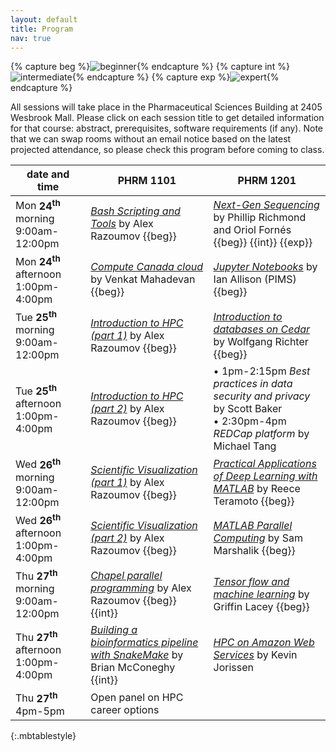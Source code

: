 ```yaml
---
layout: default
title: Program
nav: true
---
```


{% capture beg %}![beginner](images/beginner.png){% endcapture %}
{% capture int %}![intermediate](images/intermediate.png){% endcapture %}
{% capture exp %}![expert](images/expert.png){% endcapture %}

All sessions will take place in the Pharmaceutical Sciences Building at 2405 Wesbrook Mall. Please click
on each session title to get detailed information for that course: abstract, prerequisites, software
requirements (if any). Note that we can swap rooms without an email notice based on the latest projected
attendance, so please check this program before coming to class.

<!-- Pharmaceutical Sciences Building -->
<!-- 2405 Wesbrook Mall, Vancouver, BC V6T 1Z3 -->
<!-- PHRM 1101 capacity 236 -->
<!-- PHRM 1201 capacity 167 -->

| date and time | PHRM 1101 | PHRM 1201 |
| ------------- | --------------- | ----------------- |
| Mon **24<sup>th</sup>** morning 9:00am-12:00pm | [*Bash Scripting and Tools*](bash) by Alex Razoumov {{beg}} | [*Next-Gen Sequencing*](ngs) by Phillip Richmond and Oriol Fornés {{beg}} {{int}} {{exp}} |
| Mon **24<sup>th</sup>** afternoon 1:00pm-4:00pm | [*Compute Canada cloud*](ccCloud) by Venkat Mahadevan {{beg}} | [*Jupyter Notebooks*](jupyter) by Ian Allison (PIMS) {{beg}} |
| Tue **25<sup>th</sup>** morning 9:00am-12:00pm | [*Introduction to HPC (part 1)*](introHPC) by Alex Razoumov {{beg}} | [*Introduction to databases on Cedar*](databases) by Wolfgang Richter {{beg}} |
| Tue **25<sup>th</sup>** afternoon 1:00pm-4:00pm | [*Introduction to HPC (part 2)*](introHPC) by Alex Razoumov {{beg}} | • 1pm-2:15pm *Best practices in data security and privacy* by Scott Baker <br> • 2:30pm-4pm *REDCap platform* by Michael Tang |
| Wed **26<sup>th</sup>** morning 9:00am-12:00pm | [*Scientific Visualization (part 1)*](visualization) by Alex Razoumov {{beg}} | [*Practical Applications of Deep Learning with MATLAB*](deepLearningMatlab) by Reece Teramoto {{beg}}  |
| Wed **26<sup>th</sup>** afternoon 1:00pm-4:00pm | [*Scientific Visualization (part 2)*](visualization) by Alex Razoumov {{beg}} | [*MATLAB Parallel Computing*](parallelMatlab) by Sam Marshalik {{beg}} |
| Thu **27<sup>th</sup>** morning 9:00am-12:00pm | [*Chapel parallel programming*](chapel) by Alex Razoumov {{beg}}{{int}} | [*Tensor flow and machine learning*](tensorFlow) by Griffin Lacey {{beg}} |
| Thu **27<sup>th</sup>** afternoon 1:00pm-4:00pm | [*Building a bioinformatics pipeline with SnakeMake*](snakemake) by Brian McConeghy {{int}} | [*HPC on Amazon Web Services*](amazon) by Kevin Jorissen |
| Thu **27<sup>th</sup>** 4pm-5pm | Open panel on HPC career options | |
{:.mbtablestyle}

&nbsp;






<!-- streaming: -->
<!-- - Garth will decide in the next few days whether he is going to broadcast one or two sessions, and on the -->
<!--   streaming platform (choice between Vidyo and another one). By Friday we should also know the exact -->
<!--   rooms we’ll be teaching in (either Nest or Pharmaceutical Sciences). That will determine whether we can -->
<!--   bump up the registration cap or not. -->
<!-- - someone will be monitoring the chat / etherpad for questions -->
<!-- - UBCO (Wade) will to try a dedicated room for showing three sessions (cloud, my HPC or bash, one more) -->



<!-- Thursday 4pm 'HPC career panel' details; Charlotte Fisher will be one of the presenters -->
<!-- likely we'll use https://www.sli.do for remote questions -->
<!-- - wifi access for UBC visitors: Garth will check and get back to me -->
<!-- - already have 120 CCDB guest accounts; requested 10 base CPU-only nodes on Cedar/Graham -->
<!-- - course helpers: Kamil is looking into this, we already have volunteers -->
<!-- - potential *Elastic cloud and DELL/EMC object storage platform* by Dell (1/2-day hands-on): not this year -->
<!-- - potential *CUDA* by Nvidia: not this year -->
<!-- - Bill Tubbs (UBC) would like to teach pandas + scipy for big data processing: not this year -->
<!-- - *Web scraping with Python APIs* by Eugene or Skyler (?): cancelled -->
<!-- - potential ECOSCOPE session *Microbiome data manipulation and visualization in R* by Kim Dill-McFarland -->
